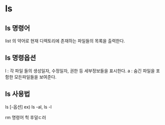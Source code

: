 # ls

## ls 명령어
list 의 약어로 현재 디렉토리에 존재하는 파일들의 목록을 출력한다.

## ls 명령옵션 
l : 각 파일 들의 생성일자, 수정일자, 권한 등 세부정보들을 표시한다.
a : 숨긴 파일을 포함한 모든파일들을 보여준다.

## ls 사용법
ls [-옵션] 
ex) ls -al, ls -l

rm 명령어
헉 후덜ㄷ러
